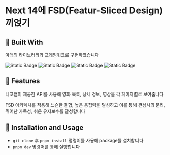 # Next 14에 FSD(Featur-Sliced Design) 끼얹기

## :hammer: Built With

아래의 라이브러리와 프레임워크로 구현하였습니다

![Static Badge](https://img.shields.io/badge/pnpm-red?logo=pnpm&logoColor=%23F69220)
![Static Badge](https://img.shields.io/badge/typescript-white?logo=typescript&logoColor=%233178C6)
![Static Badge](https://img.shields.io/badge/Next.js-black?logo=nextdotjs)
![Static Badge](https://img.shields.io/badge/shadcn%2Fui-black?logo=shadcn%2Fui)

## :star2: Features

니코쌤이 제공한 API를 사용해 영화 목록, 상세 정보, 영상을 각 페이지별로 보여줍니다

FSD 아키텍처를 적용해 느슨한 결합, 높은 응집력을 달성하고 이를 통해 관심사의 분리, 뛰어난 가독성, 쉬운 유지보수를 달성합니다

## :wrench: Installation and Usage

- `git clone` 후 `pnpm install` 명령어를 사용해 package를 설치합니다
- `pnpm dev` 명령어를 통해 실행합니다


